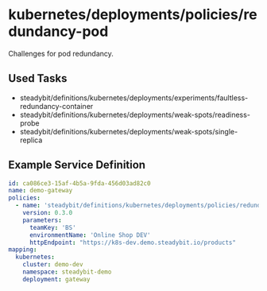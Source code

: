 # kubernetes/deployments/policies/redundancy-pod

Challenges for pod redundancy.

## Used Tasks

- steadybit/definitions/kubernetes/deployments/experiments/faultless-redundancy-container
- steadybit/definitions/kubernetes/deployments/weak-spots/readiness-probe
- steadybit/definitions/kubernetes/deployments/weak-spots/single-replica

## Example Service Definition

````yaml
id: ca086ce3-15af-4b5a-9fda-456d03ad82c0
name: demo-gateway
policies:
  - name: 'steadybit/definitions/kubernetes/deployments/policies/redundancy-pod'
    version: 0.3.0
    parameters:
      teamKey: 'BS'
      environmentName: 'Online Shop DEV'
      httpEndpoint: "https://k8s-dev.demo.steadybit.io/products"
mapping:
  kubernetes:
    cluster: demo-dev
    namespace: steadybit-demo
    deployment: gateway
````